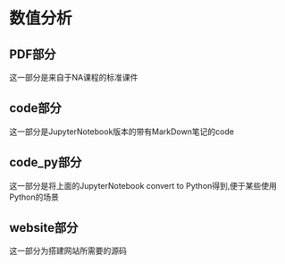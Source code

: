 # 数值分析

## PDF部分
这一部分是来自于NA课程的标准课件

## code部分
这一部分是JupyterNotebook版本的带有MarkDown笔记的code

## code_py部分
这一部分是将上面的JupyterNotebook convert to Python得到,便于某些使用Python的场景

## website部分
这一部分为搭建网站所需要的源码

